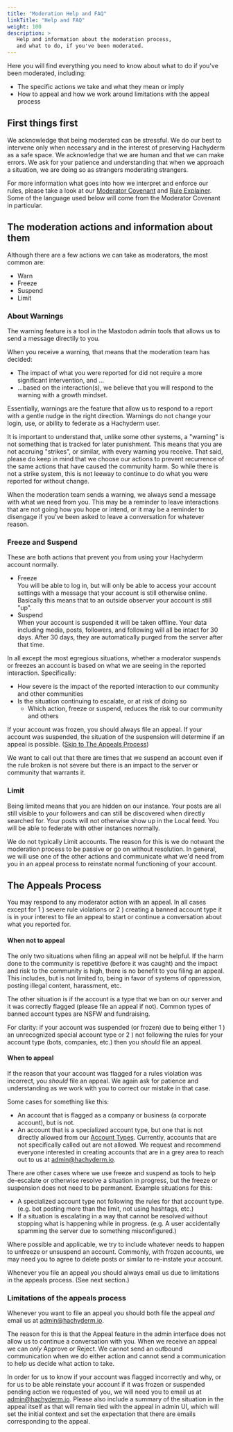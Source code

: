 ```yaml
---
title: "Moderation Help and FAQ"
linkTitle: "Help and FAQ"
weight: 100
description: >
   Help and information about the moderation process,
   and what to do, if you've been moderated.
---
```


Here you will find everything you need to know about what to do if you've
been moderated, including:

* The specific actions we take and what they mean or imply
* How to appeal and how we work around limitations with the appeal process
  
## First things first

We acknowledge that being moderated can be stressful. We do our best to
intervene only when necessary and in the interest of preserving Hachyderm as
a safe space. We acknowledge that we are human and that we can make errors.
We ask for your patience and understanding that when we approach a
situation, we are doing so as strangers moderating strangers. 

For more information what goes into how we interpret and enforce our rules,
please take a look at our [Moderator Covenant](../covenant/) and
[Rule Explainer](../../rule-explainer/). Some of the language used below
will come from the Moderator Covenant in particular.

## The moderation actions and information about them

Although there are a few actions we can take as moderators, the most common
are:

* Warn
* Freeze
* Suspend
* Limit

### About Warnings

The warning feature is a tool in the Mastodon admin tools that allows us
to send a message directily to you.

When you receive a warning, that means that the moderation team has decided:

* The impact of what you were reported for did not require a more significant
  intervention, and ...
* ...based on the interaction(s), we believe that you will respond to the
  warning with a growth mindset.

Essentially, warnings are the feature that allow us to respond to a report
with a gentle nudge in the right direction. Warnings do not change your
login, use, or ability to federate as a Hachyderm user.

It is important to understand that, unlike some other systems, a "warning"
is not something that is tracked for later punishment. This means that you
are not accruing "strikes", or similar, with every warning you receive.
That said, please do keep in mind that we choose our actions to prevent
recurrence of the same actions that have caused the community harm. So while
there is not a strike system, this is not leeway to continue to do what you
were reported for without change.

When the moderation team sends a warning, we always send a message with
what we need from you. This may be a reminder to leave interactions that
are not going how you hope or intend, or it may be a reminder to disengage
if you've been asked to leave a conversation for whatever reason.

### Freeze and Suspend

These are both actions that prevent you from using your Hachyderm account
normally. 

* Freeze<br />
  You will be able to log in, but will only be able to access your
  account settings with a message that your account is still otherwise
  online. Basically this means that to an outside observer your account
  is still "up".
* Suspend<br />
  When your account is suspended it will be taken offline. Your data
  including media, posts, followers, and following will all be intact
  for 30 days. After 30 days, they are automatically purged from the
  server after that time.

In all except the most egregious situations, whether a moderator suspends
or freezes an account is based on what we are seeing in the reported
interaction. Specifically:

* How severe is the impact of the reported interaction to our
  community and other communities
* Is the situation continuing to escalate, or at risk of doing so
   * Which action, freeze or suspend, reduces the risk to our community and others

If your account was frozen, you should always file an appeal. If your account
was suspended, the situation of the suspension will determine if an
appeal is possible. ([Skip to The Appeals Process](#the-appeals-process))

We want to call out that there are times that we suspend an account
even if the rule broken is not severe but there is an impact to the server
or community that warrants it.

### Limit

Being limited means that you are hidden on our instance. Your posts
are all still visible to your followers and can still be discovered
when directly searched for. Your posts will not otherwise show up
in the Local feed. You will be able to federate with other instances
normally.

We do not typically Limit accounts. The reason for this is we do notwant
the moderation process to be passive or go on without resolution. In
general, we will use one of the other actions and communicate what we'd
need from you in an appeal process to reinstate normal functioning
of your account.

## The Appeals Process

You may respond to any moderator action with an appeal. In all cases except for
1 ) severe rule violations or 2 ) creating a banned account type
it is in your interest to file an appeal to start or continue a conversation
about what you reported for.

#### When not to appeal

The only two situations when filing an appeal will not be helpful. If
the harm done to the community is repetitive (before it was caught) and
the impact and risk to the community is high, there is no benefit to you
filing an appeal. This includes, but is not limited to, being in favor
of systems of oppression, posting illegal content, harassment, etc.

The other situation is if the account is a type that we ban on our
server and it was correctly flagged (please file an appeal if not).
Common types of banned account types are NSFW and fundraising.

For clarity: if your account was suspended (or frozen) due to being either
1 ) an unrecognized special account type or 2 ) not following the rules
for your account type (bots, companies, etc.) then you _should_ file an
appeal.

#### When to appeal

If the reason that your account was flagged for a rules violation was
incorrect, you _should_ file an appeal. We again ask for patience and
understanding as we work with you to correct our mistake in that case.

Some cases for something like this:

* An account that is flagged as a company or business (a corporate account),
  but is not.
* An account that is a specialized account type, but one that is not directly
  allowed from our [Account Types](../../account-types/). Currently, accounts that are not
  specifically called out are not allowed. We request and recommend everyone
  interested in creating accounts that are in a grey area to reach out to
  us at [admin@hachyderm.io](mailto:admin@hachyderm.io).

There are other cases where we use freeze and suspend as tools to help
de-escalate or otherwise resolve a situation in progress, but the freeze
or suspension does not need to be permanent. Example situations for this:

* A specialized account type not following the rules for that account type.
  (e.g. bot posting more than the limit, not using hashtags, etc.)
* If a situation is escalating in a way that cannot be resolved without
  stopping what is happening while in progress. (e.g. A user
  accidentally spamming the server due to something misconfigured.)

Where possible and applicable, we try to include whatever needs to happen
to unfreeze or unsuspend an account. Commonly, with frozen accounts, we may
need you to agree to delete posts or similar to re-instate your account.

Whenever you file an appeal you should always email us due to limitations
in the appeals process. (See next section.)

### Limitations of the appeals process

Whenever you want to file an appeal you should both file the appeal _and_
email us at [admin@hachyderm.io](mailto:admin@hachyderm.io).

The reason for this is that the Appeal feature in the admin interface
does not allow us to continue a conversation with you. When we receive an
appeal we can _only_ Approve or Reject. We cannot send an outbound
communication when we do either action and cannot send a communication
to help us decide what action to take.

In order for us to know if your account was flagged incorrectly and why,
or for us to be able reinstate your account if it was frozen or suspended
pending action we requested of you, we will need you to email us at
[admin@hachyderm.io](mailto:admin@hachyderm.io). Please also include a
summary of the situation in the appeal itself as that will remain
tied with the appeal in admin UI, which will set the initial context
and set the expectation that there are emails corresponding to the appeal.
